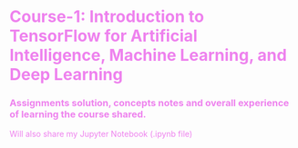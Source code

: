 # <font color=violet> Course-1: Introduction to TensorFlow for Artificial Intelligence, Machine Learning, and Deep Learning
### Assignments solution, concepts notes and overall experience of learning the course shared. 
Will also share my Jupyter Notebook (.ipynb file)
